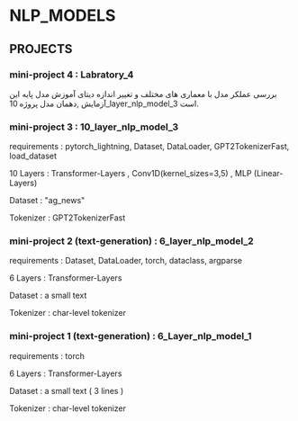 # NLP_MODELS
## PROJECTS
### mini-project 4 : Labratory_4
بررسی عملکر مدل با معماری های مختلف و تغییر اندازه دیتای آموزش 
مدل پایه این آزمایش ,دهمان مدل پروژه 10_layer_nlp_model_3 است.
### mini-project 3 : 10_layer_nlp_model_3

requirements : pytorch_lightning, Dataset, DataLoader, GPT2TokenizerFast, load_dataset

10 Layers : Transformer-Layers , Conv1D(kernel_sizes=3,5) , MLP (Linear-Layers)

Dataset : "ag_news"

Tokenizer : GPT2TokenizerFast
### mini-project 2 (text-generation) : 6_layer_nlp_model_2

requirements : Dataset, DataLoader, torch, dataclass, argparse

6 Layers : Transformer-Layers

Dataset : a small text

Tokenizer : char-level tokenizer
### mini-project 1 (text-generation) : 6_Layer_nlp_model_1  

requirements : torch

6 Layers : Transformer-Layers

Dataset : a small text ( 3 lines )

Tokenizer : char-level tokenizer
